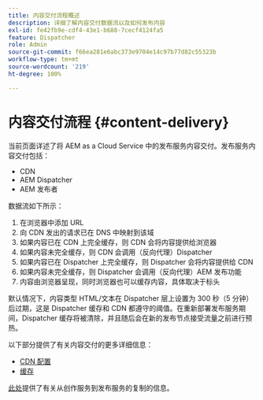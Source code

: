 ```yaml
---
title: 内容交付流程概述
description: 详细了解内容交付数据流以及如何发布内容
exl-id: fe42fb9e-cdf4-43e1-b688-7cecf4124fa5
feature: Dispatcher
role: Admin
source-git-commit: f66ea281e6abc373e9704e14c97b77d82c55323b
workflow-type: tm+mt
source-wordcount: '219'
ht-degree: 100%

---
```


# 内容交付流程 {#content-delivery}

当前页面详述了将 AEM as a Cloud Service 中的发布服务内容交付。发布服务内容交付包括：

* CDN
* AEM Dispatcher
* AEM 发布者

数据流如下所示：

1. 在浏览器中添加 URL
1. 向 CDN 发出的请求已在 DNS 中映射到该域
1. 如果内容已在 CDN 上完全缓存，则 CDN 会将内容提供给浏览器
1. 如果内容未完全缓存，则 CDN 会调用（反向代理）Dispatcher
1. 如果内容已在 Dispatcher 上完全缓存，则 Dispatcher 会将内容提供给 CDN
1. 如果内容未完全缓存，则 Dispatcher 会调用（反向代理）AEM 发布功能
1. 内容由浏览器呈现，同时浏览器也可以缓存内容，具体取决于标头

默认情况下，内容类型 HTML/文本在 Dispatcher 层上设置为 300 秒（5 分钟）后过期，这是 Dispatcher 缓存和 CDN 都遵守的阈值。在重新部署发布服务期间，Dispatcher 缓存将被清除，并且随后会在新的发布节点接受流量之前进行预热。

以下部分提供了有关内容交付的更多详细信息：
* [CDN 配置](/help/implementing/dispatcher/cdn.md)
* [缓存](/help/implementing/dispatcher/caching.md)


[此处](/help/operations/replication.md)提供了有关从创作服务到发布服务的复制的信息。
